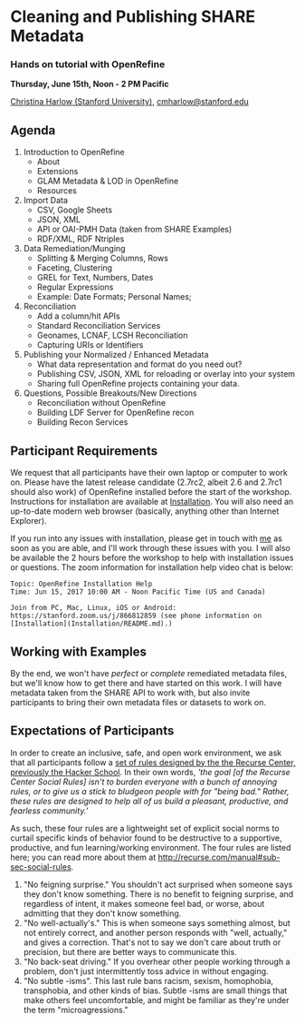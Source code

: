 # Cleaning and Publishing SHARE Metadata
### Hands on tutorial with OpenRefine
**Thursday, June 15th, Noon - 2 PM Pacific**

[Christina Harlow (Stanford University)](http://www.twitter.com/cm_harlow), [cmharlow@stanford.edu](mailto:cmharlow@stanford.edu)

## Agenda
1. Introduction to OpenRefine
    - About
    - Extensions
    - GLAM Metadata & LOD in OpenRefine
    - Resources
2. Import Data
    - CSV, Google Sheets
    - JSON, XML
    - API or OAI-PMH Data (taken from SHARE Examples)
    - RDF/XML, RDF Ntriples
3. Data Remediation/Munging
    - Splitting & Merging Columns, Rows
    - Faceting, Clustering
    - GREL for Text, Numbers, Dates
    - Regular Expressions
    - Example: Date Formats; Personal Names;
4. Reconciliation
    - Add a column/hit APIs
    - Standard Reconciliation Services
    - Geonames, LCNAF, LCSH Reconciliation
    - Capturing URIs or Identifiers
5. Publishing your Normalized / Enhanced Metadata
    - What data representation and format do you need out?
    - Publishing CSV, JSON, XML for reloading or overlay into your system
    - Sharing full OpenRefine projects containing your data.
6. Questions, Possible Breakouts/New Directions
    - Reconciliation without OpenRefine
    - Building LDF Server for OpenRefine recon
    - Building Recon Services

## Participant Requirements

We request that all participants have their own laptop or computer to work on. Please have the latest release candidate (2.7rc2, albeit 2.6 and 2.7rc1 should also work) of OpenRefine installed before the start of the workshop. Instructions for installation are available at [Installation](Installation/README.md). You will also need an up-to-date modern web browser (basically, anything other than Internet Explorer).

If you run into any issues with installation, please get in touch with [me](mailto:cmharlow@stanford.edu) as soon as you are able, and I'll work through these issues with you. I will also be available the 2 hours before the workshop to help with installation issues or questions. The zoom information for installation help video chat is below:

```
Topic: OpenRefine Installation Help
Time: Jun 15, 2017 10:00 AM - Noon Pacific Time (US and Canada)

Join from PC, Mac, Linux, iOS or Android: https://stanford.zoom.us/j/866812859 (see phone information on [Installation](Installation/README.md).)
```

## Working with Examples
By the end, we won't have *perfect* or *complete* remediated metadata files, but we'll know how to get there and have started on this work. I will have metadata taken from the SHARE API to work with, but also invite participants to bring their own metadata files or datasets to work on.

## Expectations of Participants

In order to create an inclusive, safe, and open work environment, we ask that all participants follow a [set of rules designed by the the Recurse Center, previously the Hacker School](recurse.com/manual#sub-sec-social-rules). In their own words, *'the goal [of the Recurse Center Social Rules] isn't to burden everyone with a bunch of annoying rules, or to give us a stick to bludgeon people with for "being bad." Rather, these rules are designed to help all of us build a pleasant, productive, and fearless community.'*

As such, these four rules are a lightweight set of explicit social norms to curtail specific kinds of behavior found to be destructive to a supportive, productive, and fun learning/working environment. The four rules are listed here; you can read more about them at http://recurse.com/manual#sub-sec-social-rules.

1. "No feigning surprise." You shouldn't act surprised when someone says they don't know something. There is no benefit to feigning surprise, and regardless of intent, it makes someone feel bad, or worse, about admitting that they don't know something.
2. "No well-actually's." This is when someone says something almost, but not entirely correct, and another person responds with "well, actually," and gives a correction. That's not to say we don't care about truth or precision, but there are better ways to communicate this.
3. "No back-seat driving." If you overhear other people working through a problem, don't just intermittently toss advice in without engaging.
4. "No subtle -isms". This last rule bans racism, sexism, homophobia, transphobia, and other kinds of bias. Subtle -isms are small things that make others feel uncomfortable, and might be familiar as they're under the term "microagressions."
